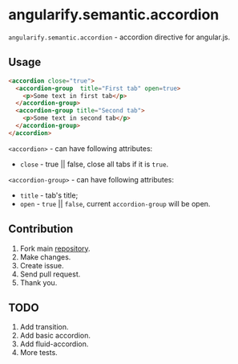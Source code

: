 angularify.semantic.accordion
===============================

`angularify.semantic.accordion` - accordion directive for angular.js.

Usage
-------------------------------

```html
<accordion close="true">
  <accordion-group  title="First tab" open=true>
    <p>Some text in first tab</p>
  </accordion-group> 
  <accordion-group title="Second tab">
    <p>Some text in second tab</p>
  </accordion-group> 
</accordion>
```

`<accordion>` - can have following attributes:

  * `close` - true || false, close all tabs if it is `true`.

`<accordion-group>` - can have following attributes:

  * `title` - tab's title;
  * `open`  - `true` || `false`, current `accordion-group` will be open.

Contribution
-------------------------------

 1. Fork main [repository](https://github.com/angularify/angular-semantic-ui).
 2. Make changes.
 3. Create issue.
 4. Send pull request.
 5. Thank you.

TODO
-------------------------------

 1. Add transition.
 2. Add basic accordion.
 3. Add fluid-accordion.
 3. More tests.